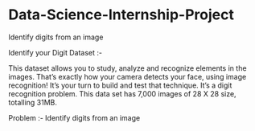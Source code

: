 # Data-Science-Internship-Project
Identify digits from an image

Identify your Digit Dataset :-

This dataset allows you to study, analyze and recognize elements in the images. That’s
exactly how your camera detects your face, using image recognition! It’s your turn to build
and test that technique. It’s a digit recognition problem. This data set has 7,000 images of
28 X 28 size, totalling 31MB.

Problem :- Identify digits from an image
